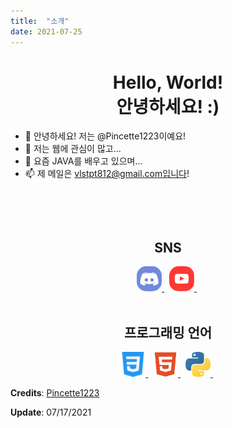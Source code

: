 ```yaml
---
title:  "소개"
date: 2021-07-25
---
```


<h1 align="center">
  Hello, World!<br />
  안녕하세요! :)
</h1>

- 👋 안녕하세요! 저는 @Pincette1223이예요!
- 👀 저는 웹에 관심이 많고...
- 🌱 요즘 JAVA를 배우고 있으며...
- 📫 제 메일은 vlstpt812@gmail.com입니다!

<br/>

<p align="center">
<!--   <img src="https://gpvc.arturio.dev/ny0510" alt="profile views"> &nbsp; -->
</p>

<br/>

<div align="center">
  <h2>
    SNS
  </h2>
  <a href="https://discord.com/users/782167918452146176" target="_blank"> <img src="/public/image/icons/discord.svg" alt="discord" width="40" height="40" style="border-radius: 15px; display: inline;" /> </a> &nbsp;
  <a href="https://www.youtube.com/channel/UCy1rs9healcnL7izuNS8IkA" target="_blank"> <img src="/public/image/icons/youtube.svg" alt="youtube" width="40" height="40" style="border-radius: 15px; display: inline;" /> </a> &nbsp;
</div>

<br/>

<h2 align="center">프로그래밍 언어</h2>
<p align="center"> &nbsp;
  <a href="https://www.w3schools.com/css/" target="_blank"> <img src="/public/image/icons/css.svg" alt="css3" width="40" height="40" style="display: inline;" /> </a> &nbsp;
  <a href="https://www.w3.org/html/" target="_blank"> <img src="/public/image/icons/html-5.svg" alt="html5" width="40" height="40" style="display: inline;" /> </a> &nbsp;
  <a href="https://www.python.org" target="_blank"> <img src="/public/image/icons/python.svg" alt="python" width="40" height="40" style="display: inline;" /> </a> &nbsp; &nbsp;
</p>


**Credits**: [Pincette1223](https://github.com/Pincette1223/)

**Update**: 07/17/2021
